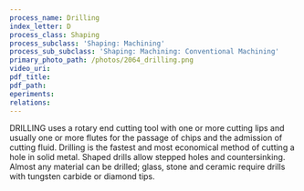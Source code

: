 ```yaml
---
process_name: Drilling
index_letter: D
process_class: Shaping
process_subclass: 'Shaping: Machining'
process_sub_subclass: 'Shaping: Machining: Conventional Machining'
primary_photo_path: /photos/2064_drilling.png
video_uri:
pdf_title:
pdf_path:
eperiments:
relations:
---
```


DRILLING uses a rotary end cutting tool with one or more cutting lips and usually one or more flutes for the passage of chips and the admission of cutting fluid. Drilling is the fastest and most economical method of cutting a hole in solid metal. Shaped drills allow stepped holes and countersinking. Almost any material can be drilled; glass, stone and ceramic require drills with tungsten carbide or diamond tips.